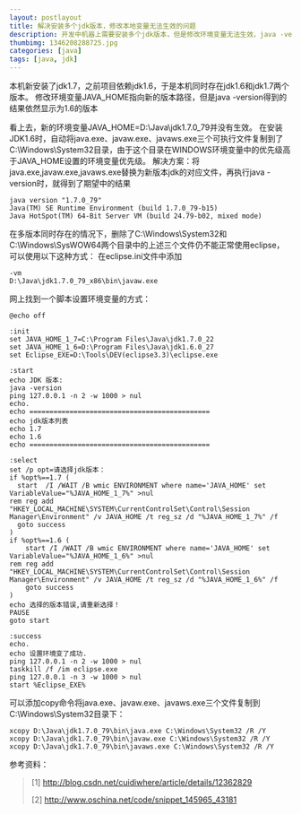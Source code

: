```yaml
---
layout: postlayout
title: 解决安装多个jdk版本，修改本地变量无法生效的问题
description: 开发中机器上需要安装多个jdk版本，但是修改环境变量无法生效，java -version依然显示原先版本
thumbimg: 1346208288725.jpg
categories: [java]
tags: [java, jdk]
---
```


本机新安装了jdk1.7，之前项目依赖jdk1.6，于是本机同时存在jdk1.6和jdk1.7两个版本。 
修改环境变量JAVA_HOME指向新的版本路径，但是java -version得到的结果依然显示为1.6的版本

看上去，新的环境变量JAVA_HOME=D:\Java\jdk1.7.0_79并没有生效。 
在安装JDK1.6时，自动将java.exe、javaw.exe、javaws.exe三个可执行文件复制到了C:\Windows\System32目录，由于这个目录在WINDOWS环境变量中的优先级高于JAVA_HOME设置的环境变量优先级。
解决方案：将java.exe,javaw.exe,javaws.exe替换为新版本jdk的对应文件，再执行java -version时，就得到了期望中的结果

```shell
java version "1.7.0_79"
Java(TM) SE Runtime Environment (build 1.7.0_79-b15)
Java HotSpot(TM) 64-Bit Server VM (build 24.79-b02, mixed mode)
```

在多版本同时存在的情况下，删除了C:\Windows\System32和C:\Windows\SysWOW64两个目录中的上述三个文件仍不能正常使用eclipse，可以使用以下这种方式：
在eclipse.ini文件中添加

```
-vm
D:\Java\jdk1.7.0_79_x86\bin\javaw.exe
```


网上找到一个脚本设置环境变量的方式：

```shell
@echo off 
 
:init 
set JAVA_HOME_1_7=C:\Program Files\Java\jdk1.7.0_22 
set JAVA_HOME_1_6=D:\Program Files\Java\jdk1.6.0_27 
set Eclipse_EXE=D:\Tools\DEV(eclipse3.3)\eclipse.exe 
 
:start 
echo JDK 版本: 
java -version 
ping 127.0.0.1 -n 2 -w 1000 > nul 
echo. 
echo ============================================= 
echo jdk版本列表 
echo 1.7 
echo 1.6 
echo ============================================= 
 
:select
set /p opt=请选择jdk版本： 
if %opt%==1.7 ( 
  start  /I /WAIT /B wmic ENVIRONMENT where name='JAVA_HOME' set VariableValue="%JAVA_HOME_1_7%" >nul 
rem reg add "HKEY_LOCAL_MACHINE\SYSTEM\CurrentControlSet\Control\Session Manager\Environment" /v JAVA_HOME /t reg_sz /d "%JAVA_HOME_1_7%" /f
  goto success 
) 
if %opt%==1.6 ( 
    start /I /WAIT /B wmic ENVIRONMENT where name='JAVA_HOME' set VariableValue="%JAVA_HOME_1_6%" >nul 
rem reg add "HKEY_LOCAL_MACHINE\SYSTEM\CurrentControlSet\Control\Session Manager\Environment" /v JAVA_HOME /t reg_sz /d "%JAVA_HOME_1_6%" /f
    goto success 
) 
echo 选择的版本错误,请重新选择！ 
PAUSE 
goto start 
 
:success 
echo. 
echo 设置环境变了成功. 
ping 127.0.0.1 -n 2 -w 1000 > nul 
taskkill /f /im eclipse.exe 
ping 127.0.0.1 -n 3 -w 1000 > nul 
start %Eclipse_EXE%
```
可以添加copy命令将java.exe、javaw.exe、javaws.exe三个文件复制到C:\Windows\System32目录下：

```shell
xcopy D:\Java\jdk1.7.0_79\bin\java.exe C:\Windows\System32 /R /Y
xcopy D:\Java\jdk1.7.0_79\bin\javaw.exe C:\Windows\System32 /R /Y
xcopy D:\Java\jdk1.7.0_79\bin\javaws.exe C:\Windows\System32 /R /Y
```

参考资料：
>[1] http://blog.csdn.net/cuidiwhere/article/details/12362829
>
>[2] http://www.oschina.net/code/snippet_145965_43181
